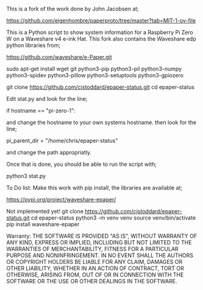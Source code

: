 
This is a fork of the work done by John Jacobsen at;

https://github.com/eigenhombre/paperproto/tree/master?tab=MIT-1-ov-file

This is a Python script to show system information for a Raspberry Pi Zero W on a Waveshare v4 e-ink Hat. This fork also contains the Waveshare edp python libraries from;

https://github.com/waveshare/e-Paper.git

sudo apt-get install wget git python3-pip python3-pil python3-numpy python3-spidev python3-pillow python3-setuptools python3-gpiozero

git clone https://github.com/cjstoddard/epaper-status.git
cd epaper-status

Edit stat.py and look for the line;

 if hostname == "pi-zero-1":

and change the hostname to your own systems hostname. then look for the line;

  pi_parent_dir = "/home/chris/epaper-status"

and change the path appropriatly. 

Once that is done, you should be able to run the script with;

python3 stat.py

To Do list:
Make this work with pip install, the libraries are available at;

https://pypi.org/project/waveshare-epaper/

Not implemented yet!
git clone https://github.com/cjstoddard/epaper-status.git
cd epaper-status
python3 -m venv venv
source venv/bin/activate
pip install waveshare-epaper


Warranty:
THE SOFTWARE IS PROVIDED "AS IS", WITHOUT WARRANTY OF ANY KIND, EXPRESS OR
IMPLIED, INCLUDING BUT NOT LIMITED TO THE WARRANTIES OF MERCHANTABILITY,
FITNESS FOR A PARTICULAR PURPOSE AND NONINFRINGEMENT. IN NO EVENT SHALL THE
AUTHORS OR COPYRIGHT HOLDERS BE LIABLE FOR ANY CLAIM, DAMAGES OR OTHER
LIABILITY, WHETHER IN AN ACTION OF CONTRACT, TORT OR OTHERWISE, ARISING FROM,
OUT OF OR IN CONNECTION WITH THE SOFTWARE OR THE USE OR OTHER DEALINGS IN THE
SOFTWARE.